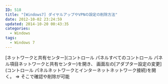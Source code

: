 ```yaml
---
ID: 518
title: "[Windows7] ダイヤルアップやVPNの設定の削除方法"
date: 2012-10-02 23:24:59
updated: 2014-10-20 00:43:35
categories:
  - Windows
tags:
  - Windows 7
---
```


[ネットワークと共有センター](コントロール パネルすべてのコントロール パネル項目ネットワークと共有センター)を開き、
画面左の[アダプター設定の変更](コントロール パネルネットワークとインターネットネットワーク接続)を開く。
⇒ そこで確認や削除が可能
